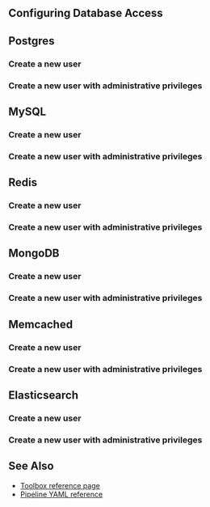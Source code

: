 
## Configuring Database Access


## Postgres

### Create a new user


### Create a new user with administrative privileges


## MySQL


### Create a new user


### Create a new user with administrative privileges



## Redis


### Create a new user


### Create a new user with administrative privileges



## MongoDB


### Create a new user


### Create a new user with administrative privileges


## Memcached

### Create a new user


### Create a new user with administrative privileges


## Elasticsearch

### Create a new user


### Create a new user with administrative privileges



## See Also

* [Toolbox reference page](https://docs.semaphoreci.com/article/54-toolbox-reference)
* [Pipeline YAML reference](https://docs.semaphoreci.com/article/50-pipeline-yaml)
